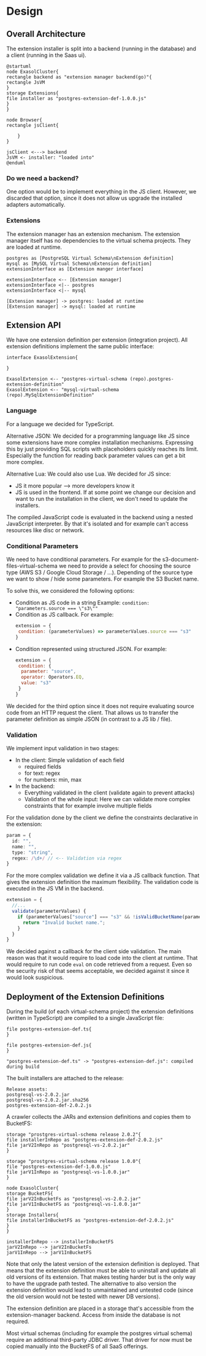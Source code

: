 # Design

## Overall Architecture

The extension installer is split into a backend (running in the database) and a client (running in the Saas ui).

```puml
@startuml
node ExasolCluster{
rectangle backend as "extension manager backend(go)"{
rectangle JsVM
}
storage Extensions{
file installer as "postgres-extension-def-1.0.0.js"
}
}

node Browser{
rectangle jsClient{

    }
}

jsClient <---> backend
JsVM <- installer: "loaded into"
@enduml
```

### Do we need a backend?

One option would be to implement everything in the JS client. However, we discarded that option, since it does not allow
us upgrade the installed adapters automatically.

### Extensions

The extension manager has an extension mechanism.
The extension manager itself has no dependencies to the virtual schema projects.
They are loaded at runtime.

```puml	
postgres as [PostgreSQL Virtual Schema\nExtension definition]
mysql as [MySQL Virtual Schema\nExtension definition]
extensionInterface as [Extension manger interface]

extensionInterface <-- [Extension manager]
extensionInterface <|-- postgres 
extensionInterface <|-- mysql

[Extension manager] -> postgres: loaded at runtime
[Extension manager] -> mysql: loaded at runtime
```

## Extension API

We have one extension definition per extension (integration project).
All extension definitions implement the same public interface:

```puml
interface ExasolExtension{

}

ExasolExtension <-- "postgres-virtual-schema (repo).postgres-extension-definition"
ExasolExtension <-- "mysql-virtual-schema (repo).MySqlExtensionDefinition"
```

### Language

For a language we decided for TypeScript.

Alternative JSON: We decided for a programming language like JS since some extensions have more complex installation
mechanisms. Expressing this by just providing SQL scripts with placeholders quickly reaches its limit.
Especially the function for reading back parameter values can get a bit more complex.

Alternative Lua: We could also use Lua. We decided for JS since:

* JS it more popular --> more developers know it
* JS is used in the frontend. If at some point we change our decision and want to run the installation in the client, we
  don't need to update the installers.

The compiled JavaScript code is evaluated in the backend using a nested JavaScript interpreter.
By that it's isolated and for example can't access resources like disc or network.

### Conditional Parameters

We need to have conditional parameters. For example for the s3-document-files-virtual-schema we need to provide a select
for choosing the source type (AWS S3 / Google Cloud Storage / ...). Depending of the source type we want to show / hide
some parameters. For example the S3 Bucket name.

To solve this, we considered the following options:

* Condition as JS code in a string
  Example: `condition: "parameters.source === \"s3\""`
* Condition as JS callback. For example:
   ```js
  extension = {
    condition: (parameterValues) => parameterValues.source === "s3"
  }
  ```
* Condition represented using structured JSON. For example:
   ```js
  extension = {
    condition: {
     parameter: "source",
     operator: Operators.EQ,
     value: "s3"
    }
  }
  ```

We decided for the third option since it does not require evaluating source code from an HTTP request the client. That
allows us to transfer the parameter definition as simple JSON (in contrast to a JS lib / file).

### Validation

We implement input validation in two stages:

* In the client: Simple validation of each field
  * required fields
  * for text: regex
  * for numbers: min, max
* In the backend:
  * Everything validated in the client (validate again to prevent attacks)
  * Validation of the whole input: Here we can validate more complex constraints that for example involve multiple
    fields

For the validation done by the client we define the constraints declarative in the extension:

```ts
param = {
  id: "",
  name: "",
  type: "string",
  regex: /\d+/ // <-- Validation via regex
}
```

For the more complex validation we define it via a JS callback function. That gives the extension definition the maximum
flexibility.
The validation code is executed in the JS VM in the backend.

```ts
extension = {
  //...
  validate(parameterValues) {
    if (parameterValues["source"] === "s3" && !isValidBucketName(parameterValues["bucket"])) {
      return "Invalid bucket name.";
    }
  }
}
```

We decided against a callback for the client side validation. The main reason was that it would require to load code
into the client at runtime. That would require to run code `eval` on code retrieved from a request. Even so the security
risk of that seems acceptable, we decided against it since it would look suspicious.

## Deployment of the Extension Definitions

During the build (of each virtual-schema project) the extension definitions (written in TypeScript) are compiled to a
single JavaScript file:

```puml
file postgres-extension-def.ts{
}

file postgres-extension-def.js{ 
}

"postgres-extension-def.ts" -> "postgres-extension-def.js": compiled during build
```

The built installers are attached to the release:

```
Release assets:
postgresql-vs-2.0.2.jar
postgresql-vs-2.0.2.jar.sha256
postgres-extension-def-2.0.2.js
```

A crawler collects the JARs and extension definitions and copies them to BucketFS:

```puml
storage "prostgres-virtual-schema release 2.0.2"{
file installerInRepo as "postgres-extension-def-2.0.2.js"
file jarV2InRepo as "postgresql-vs-2.0.2.jar"
}

storage "prostgres-virtual-schema release 1.0.0"{
file "postgres-extension-def-1.0.0.js"
file jarV1InRepo as "postgresql-vs-1.0.0.jar"
}

node ExasolCluster{
storage BucketFS{
file jarV2InBucketFs as "postgresql-vs-2.0.2.jar"
file jarV1InBucketFS as "postgresql-vs-1.0.0.jar"
}
storage Installers{
file installerInBucketFS as "postgres-extension-def-2.0.2.js"
}
}

installerInRepo --> installerInBucketFS
jarV2InRepo --> jarV2InBucketFs
jarV1InRepo --> jarV1InBucketFS
```

Note that only the latest version of the extension definition is deployed.
That means that the extension definition must be able to uninstall and update all old versions of its extension. That
makes testing
harder but is the only way to have the upgrade path tested.
The alternative to also version the extension definition would lead to
unmaintained and untested code (since the old version would not be tested with newer DB versions).

The extension definition are placed in a storage that's accessible from the extension-manager backend. Access from
inside the
database is not required.

Most virtual schemas (including for example the postgres virtual schema) require an additional third-party JDBC driver.
That driver for now must be copied manually into the BucketFS of all SaaS offerings.

